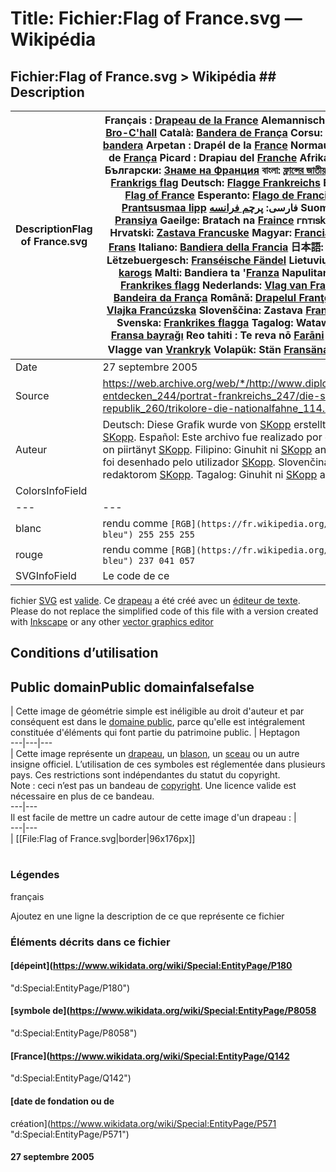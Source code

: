 # Title: Fichier:Flag of France.svg — Wikipédia

## Fichier:Flag of France.svg > Wikipédia ## Description

DescriptionFlag of France.svg |  Français :  [Drapeau de la France](https://fr.wikipedia.org/wiki/Drapeau_de_la_France "fr:Drapeau de la France") Alemannisch:  Flagge vo [Frànkrich](https://als.wikipedia.org/wiki/Fr%C3%A0nkrich "als:Frànkrich") Brezhoneg:  Banniel [Bro-C'hall](https://br.wikipedia.org/wiki/Bro-C%27hall "br:Bro-C'hall") Català:  [Bandera de França](https://ca.wikipedia.org/wiki/Bandera_de_Fran%C3%A7a "ca:Bandera de França") Corsu:  Bandera di a [Francia](https://co.wikipedia.org/wiki/Francia "co:Francia") Euskara:  [Frantziako bandera](https://eu.wikipedia.org/wiki/Frantziako_bandera "eu:Frantziako bandera") Arpetan :  Drapél de la [France](https://frp.wikipedia.org/wiki/France "frp:France") Normaund: Couleu d'[Fraunce](https://nrm.wikipedia.org/wiki/France "nrm:France") Occitan :  Bandièra de [França](https://oc.wikipedia.org/wiki/Fran%C3%A7a "oc:França") Picard :  Drapiau del [Franche](https://pcd.wikipedia.org/wiki/Franche "pcd:Franche") Afrikaans:  [Vlag van Frankryk](https://af.wikipedia.org/wiki/Vlag_van_Frankryk "af:Vlag van Frankryk") العربية:  [علم فرنسا](https://ar.wikipedia.org/wiki/%D8%B9%D9%84%D9%85_%D9%81%D8%B1%D9%86%D8%B3%D8%A7 "ar:علم فرنسا") Български:  [Знаме на Франция](https://bg.wikipedia.org/wiki/%D0%9D%D0%B0%D1%86%D0%B8%D0%BE%D0%BD%D0%B0%D0%BB%D0%BD%D0%BE_%D0%B7%D0%BD%D0%B0%D0%BC%D0%B5_%D0%BD%D0%B0_%D0%A4%D1%80%D0%B0%D0%BD%D1%86%D0%B8%D1%8F "bg:Национално знаме на Франция") বাংলা:  [ফ্রান্সের জাতীয় পতাকা](https://bn.wikipedia.org/wiki/%E0%A6%AB%E0%A7%8D%E0%A6%B0%E0%A6%BE%E0%A6%A8%E0%A7%8D%E0%A6%B8%E0%A7%87%E0%A6%B0_%E0%A6%9C%E0%A6%BE%E0%A6%A4%E0%A7%80%E0%A6%AF%E0%A6%BC_%E0%A6%AA%E0%A6%A4%E0%A6%BE%E0%A6%95%E0%A6%BE "bn:ফ্রান্সের জাতীয় পতাকা") Čeština:  [Francouzská vlajka](https://cs.wikipedia.org/wiki/Francouzsk%C3%A1_vlajka "cs:Francouzská vlajka") Dansk:  [Frankrigs flag](https://da.wikipedia.org/wiki/Frankrig "da:Frankrig") Deutsch:  [Flagge Frankreichs](https://de.wikipedia.org/wiki/Flagge_Frankreichs "de:Flagge Frankreichs") Ελληνικά:  [Σημαία της Γαλλίας](https://el.wikipedia.org/wiki/%CE%A3%CE%B7%CE%BC%CE%B1%CE%AF%CE%B1_%CF%84%CE%B7%CF%82_%CE%93%CE%B1%CE%BB%CE%BB%CE%AF%CE%B1%CF%82 "el:Σημαία της Γαλλίας") English:  [Flag of France](https://en.wikipedia.org/wiki/Flag_of_France "en:Flag of France") Esperanto:  [Flago de Francio](https://eo.wikipedia.org/wiki/Flago_de_Francio "eo:Flago de Francio") Español:  [Bandera de Francia](https://es.wikipedia.org/wiki/Bandera_de_Francia "es:Bandera de Francia") Eesti:  [Prantsusmaa lipp](https://et.wikipedia.org/wiki/Prantsusmaa_lipp "et:Prantsusmaa lipp") فارسی:  [پرچم فرانسه](https://fa.wikipedia.org/wiki/%D9%BE%D8%B1%DA%86%D9%85_%D9%81%D8%B1%D8%A7%D9%86%D8%B3%D9%87 "fa:پرچم فرانسه") Suomi:  [Ranskan lippu](https://fi.wikipedia.org/wiki/Ranskan_lippu "fi:Ranskan lippu") Filipino:  Watawat ng [Pransiya](https://tl.wikipedia.org/wiki/Pransiya "tl:Pransiya") Gaeilge:  Bratach na [Fraince](https://ga.wikipedia.org/wiki/An_Fhrainc "ga:An Fhrainc") 𐌲𐌿𐍄𐌹𐍃𐌺:  𐍆𐌰𐌽𐌰 [𐍆𐍂𐌰𐌲𐌺𐌰𐍂𐌴𐌹𐌺𐌾𐌰](https://got.wikipedia.org/wiki/%F0%90%8D%86%F0%90%8D%82%F0%90%8C%B0%F0%90%8C%B2%F0%90%8C%BA%F0%90%8C%B0%F0%90%8D%82%F0%90%8C%B4%F0%90%8C%B9%F0%90%8C%BA%F0%90%8C%B9 "got:𐍆𐍂𐌰𐌲𐌺𐌰𐍂𐌴𐌹𐌺𐌹") עברית:  [דגל דגל צרפת](https://he.wikipedia.org/wiki/%D7%93%D7%92%D7%9C_%D7%93%D7%92%D7%9C_%D7%A6%D7%A8%D7%A4%D7%AA "he:דגל דגל צרפת") Hrvatski:  [Zastava Francuske](https://hr.wikipedia.org/wiki/Zastava_Francuske "hr:Zastava Francuske") Magyar:  [Franciaország zászlaja](https://hu.wikipedia.org/wiki/Franciaorsz%C3%A1g_z%C3%A1szlaja "hu:Franciaország zászlaja") Kreyòl ayisyen :  Drapo [Frans](https://ht.wikipedia.org/wiki/Frans "ht:Frans") Italiano:  [Bandiera della Francia](https://it.wikipedia.org/wiki/Bandiera_della_Francia "it:Bandiera della Francia") 日本語: [フランスの国旗](https://ja.wikipedia.org/wiki/%E3%83%95%E3%83%A9%E3%83%B3%E3%82%B9%E3%81%AE%E5%9B%BD%E6%97%97 "ja:フランスの国旗") Latina:  [Vexillum Franciae](https://la.wikipedia.org/wiki/Vexillum_Franciae "la:Vexillum Franciae") Lëtzebuergesch:  [Franséische Fändel](https://lb.wikipedia.org/wiki/Frans%C3%A9ische_F%C3%A4ndel "lb:Franséische Fändel") Lietuvių:  [Prancūzijos vėliava](https://lt.wikipedia.org/wiki/Pranc%C5%ABzijos_v%C4%97liava "lt:Prancūzijos vėliava") Latviešu:  [Francijas karogs](https://lv.wikipedia.org/wiki/Francijas_karogs "lv:Francijas karogs") Malti:  Bandiera ta '[Franza](https://mt.wikipedia.org/wiki/Franza "mt:Franza") Napulitano:  Bannera d"a [Franza](https://nap.wikipedia.org/wiki/Franza "nap:Franza") Norsk bokmål:  [Frankrikes flagg](https://no.wikipedia.org/wiki/Frankrikes_flagg "nb:Frankrikes flagg") Nederlands:  [Vlag van Frankrijk](https://nl.wikipedia.org/wiki/Vlag_van_Frankrijk "nl:Vlag van Frankrijk") Polski:  [Flaga Francji](https://pl.wikipedia.org/wiki/Flaga_Francji "pl:Flaga Francji") Português:  [Bandeira da França](https://pt.wikipedia.org/wiki/Bandeira_da_Fran%C3%A7a "pt:Bandeira da França") Română:  [Drapelul Franţei](https://ro.wikipedia.org/wiki/Drapelul_Fran%C5%A3ei "ro:Drapelul Franţei") Русский:  [Флаг Франции](https://ru.wikipedia.org/wiki/%D0%A4%D0%BB%D0%B0%D0%B3_%D0%A4%D1%80%D0%B0%D0%BD%D1%86%D0%B8%D0%B8 "ru:Флаг Франции") Slovenčina:  [Vlajka Francúzska](https://sk.wikipedia.org/wiki/Vlajka_Franc%C3%BAzska "sk:Vlajka Francúzska") Slovenščina:  Zastava [Francije](https://sl.wikipedia.org/wiki/Francija "sl:Francija") Српски / srpski:  [Zastava Francuske](https://sr.wikipedia.org/wiki/%D0%97%D0%B0%D1%81%D1%82%D0%B0%D0%B2%D0%B0_%D0%A4%D1%80%D0%B0%D0%BD%D1%86%D1%83%D1%81%D0%BA%D0%B5 "sr:Застава Француске") Svenska:  [Frankrikes flagga](https://sv.wikipedia.org/wiki/Frankrikes_flagga "sv:Frankrikes flagga") Tagalog:  Watawat ng [Pransiya](https://tl.wikipedia.org/wiki/Pransiya "tl:Pransiya") ไทย:  [ธงชาติฝรั่งเศส](https://th.wikipedia.org/wiki/%E0%B8%98%E0%B8%87%E0%B8%8A%E0%B8%B2%E0%B8%95%E0%B8%B4%E0%B8%9D%E0%B8%A3%E0%B8%B1%E0%B9%88%E0%B8%87%E0%B9%80%E0%B8%A8%E0%B8%AA "th:ธงชาติฝรั่งเศส") Türkçe:  [Fransa bayrağı](https://tr.wikipedia.org/wiki/Fransa_bayra%C4%9F%C4%B1 "tr:Fransa bayrağı") Reo tahiti :  Te reva nō [Farāni](https://ty.wikipedia.org/wiki/Far%C4%81ni "ty:Farāni") Tiếng Việt:  [Quốc kỳ Pháp](https://vi.wikipedia.org/wiki/Qu%E1%BB%91c_k%E1%BB%B3_Ph%C3%A1p "vi:Quốc kỳ Pháp") West-Vlams:  Vlagge van [Vrankryk](https://vls.wikipedia.org/wiki/Vrankryk "vls:Vrankryk") Volapük:  Stän [Fransäna](https://vo.wikipedia.org/wiki/Frans%C3%A4n "vo:Fransän") Wolof :  Raaya bu [Faraas](https://wo.wikipedia.org/wiki/Faraas "wo:Faraas") 中文：[法国国旗](https://zh.wikipedia.org/wiki/%E6%B3%95%E5%9B%BD%E5%9B%BD%E6%97%97 "zh:法国国旗")  
---|---  
Date |  27 septembre 2005  
Source |  <https://web.archive.org/web/*/http://www.diplomatie.gouv.fr/de/frankreich_3/frankreich-entdecken_244/portrat-frankreichs_247/die-symbole-der-franzosischen-republik_260/trikolore-die-nationalfahne_114.html>  
Auteur |  Deutsch:  Diese Grafik wurde von [SKopp](//commons.wikimedia.org/wiki/User:SKopp "User:SKopp") erstellt. English:  This graphic was drawn by [SKopp](//commons.wikimedia.org/wiki/User:SKopp "User:SKopp"). Español:  Este archivo fue realizado por el usuario [SKopp](//commons.wikimedia.org/wiki/User:SKopp "User:SKopp"). Suomi:  Tämän grafiikan on piirtänyt [SKopp](//commons.wikimedia.org/wiki/User:SKopp "User:SKopp"). Filipino:  Ginuhit ni [SKopp](//commons.wikimedia.org/wiki/User:SKopp "User:SKopp") ang grapikong ito. Português:  Este gráfico foi desenhado pelo utilizador [SKopp](//commons.wikimedia.org/wiki/User:SKopp "User:SKopp"). Slovenčina:  Tento obrázok bol vytvorený redaktorom [SKopp](//commons.wikimedia.org/wiki/User:SKopp "User:SKopp"). Tagalog:  Ginuhit ni [SKopp](//commons.wikimedia.org/wiki/User:SKopp "User:SKopp") ang grapikong ito.  
ColorsInfoField|  |  bleu | rendu comme `[RGB](https://fr.wikipedia.org/wiki/rouge_vert_bleu "fr:rouge vert bleu") 000 035 149`  
---|---  
blanc | rendu comme `[RGB](https://fr.wikipedia.org/wiki/rouge_vert_bleu "fr:rouge vert bleu") 255 255 255`  
rouge | rendu comme `[RGB](https://fr.wikipedia.org/wiki/rouge_vert_bleu "fr:rouge vert bleu") 237 041 057`  
SVGInfoField| [](//commons.wikimedia.org/wiki/File:W3C_grn.svg) Le code de ce
fichier [SVG](//commons.wikimedia.org/wiki/Help:SVG "Help:SVG") est
[valide](https://validator.w3.org/check?uri=https%3A%2F%2Fcommons.wikimedia.org%2Fwiki%2FSpecial%3AFilepath%2FFlag_of_France.svg&doctype=Inline&ss=1#source).[](//commons.wikimedia.org/wiki/File:Notepad_icon_wide.svg)
Ce [drapeau](https://fr.wikipedia.org/wiki/drapeau "fr:drapeau") a été créé
avec un [éditeur de texte](https://fr.wikipedia.org/wiki/%C3%A9diteur_de_texte
"fr:éditeur de
texte").[](//commons.wikimedia.org/wiki/File:Stop_hand_octagon.svg) Please do
not replace the simplified code of this file with a version created with
[Inkscape](//commons.wikimedia.org/wiki/Help:Inkscape "Help:Inkscape") or any
other [vector graphics
editor](https://en.wikipedia.org/wiki/vector_graphics_editor "w:vector
graphics
editor")[](//commons.wikimedia.org/wiki/File:Simple_exclamation_mark.svg)  
  
## Conditions d’utilisation

Public domainPublic domainfalsefalse  
---  
| Cette image de géométrie simple est inéligible au droit d'auteur et par conséquent est dans le [domaine public](https://fr.wikipedia.org/wiki/Domaine_public_\(propri%C3%A9t%C3%A9_intellectuelle\) "fr:Domaine public \(propriété intellectuelle\)"), parce qu'elle est intégralement constituée d'éléments qui font partie du patrimoine public. | Heptagon  
---|---|---  
[](//commons.wikimedia.org/wiki/Commons:Non-copyright_restrictions "Insignia") | Cette image représente un [drapeau](https://fr.wikipedia.org/wiki/Drapeau "fr:Drapeau"), un [blason](https://fr.wikipedia.org/wiki/Blason_\(h%C3%A9raldique\) "fr:Blason \(héraldique\)"), un [sceau](https://fr.wikipedia.org/wiki/Sceau "fr:Sceau") ou un autre insigne officiel. L’utilisation de ces symboles est réglementée dans plusieurs pays. Ces restrictions sont indépendantes du statut du copyright.  
Note : ceci n’est pas un bandeau de
[copyright](//commons.wikimedia.org/wiki/Commons:Licensing/fr
"Commons:Licensing/fr"). Une licence valide est nécessaire en plus de ce
bandeau.  
---|---  
Il est facile de mettre un cadre autour de cette image d'un drapeau :  |   
---|---  
|  [[File:Flag of France.svg|border|96x176px]]  
  
#

### Légendes

français

Ajoutez en une ligne la description de ce que représente ce fichier

### Éléments décrits dans ce fichier

#### [dépeint](https://www.wikidata.org/wiki/Special:EntityPage/P180
"d:Special:EntityPage/P180")

#### [symbole de](https://www.wikidata.org/wiki/Special:EntityPage/P8058
"d:Special:EntityPage/P8058")

#### [France](https://www.wikidata.org/wiki/Special:EntityPage/Q142
"d:Special:EntityPage/Q142")

#### [date de fondation ou de
création](https://www.wikidata.org/wiki/Special:EntityPage/P571
"d:Special:EntityPage/P571")

#### 27 septembre 2005

